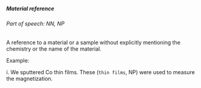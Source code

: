 ##### Material reference

###### Part of speech: NN, NP

A reference to a material or a sample without explicitly mentioning the chemistry or the name of the material.

Example:

i. We sputtered Co thin films. These (`thin films`, NP) were used to measure the magnetization.